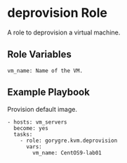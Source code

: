 # deprovision Role

A role to deprovision a virtual machine.

## Role Variables

```
vm_name: Name of the VM.
```

## Example Playbook

Provision default image.

```
- hosts: vm_servers
  become: yes
  tasks:
    - role: gorygre.kvm.deprovision
      vars:
        vm_name: CentOS9-lab01
```
